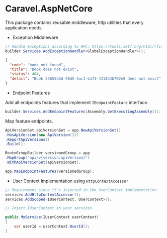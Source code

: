 # Caravel.AspNetCore

This package contains reusable middleware, http utilities that every application needs.

* Exception Middleware

```c#
// Handle exceptions according to RFC: https://tools.ietf.org/html/rfc7807
builder.Services.AddExceptionHandler<GlobalExceptionHandler>();
```

```json
{
  "code": "book_not_found",
  "title": "Book does not exist",
  "status": 404,
  "detail": "Book 53655b3d-48d5-4ac1-ba73-4318b3b702e8 does not exist",
}
```

* Endpoint Features

Add all endpoints features that implement `IEndpointFeature` interface.
```c#
builder.Services.AddEndpointFeatures(Assembly.GetExecutingAssembly());
```
Map feature endpoints.
```csharp
ApiVersionSet apiVersionSet = app.NewApiVersionSet()
.HasApiVersion(new ApiVersion(1))
.ReportApiVersions()
.Build();

RouteGroupBuilder versionedGroup = app
.MapGroup("api/v{version:apiVersion}")
.WithApiVersionSet(apiVersionSet);

app.MapEndpointFeatures(versionedGroup);
```

* User Context Implementation using `HttpContextAccessor`

```c#
// Requirement since it's injected in the UserContext implementation
services.AddHttpContextAccessor();
services.AddScoped<IUserContext, UserContext>();
```

```c#
// Inject IUserContext in your services

public MyService(IUserContext userContext) 
{
    var userId = userContext.UserId();
}
```

